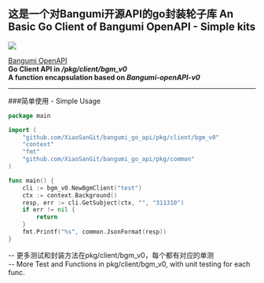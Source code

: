 
## 这是一个对Bangumi开源API的go封装轮子库  An Basic Go Client of Bangumi OpenAPI - Simple kits

![](https://img.shields.io/github/go-mod/go-version/gohugoio/hugo)

[Bangumi OpenAPI](https://bangumi.github.io/api) \
**Go Client API in */pkg/client/bgm_v0* \
A function encapsulation based on *Bangumi-openAPI-v0***

---
###简单使用 - Simple Usage

```go
package main

import (
	"github.com/XiaoSanGit/bangumi_go_api/pkg/client/bgm_v0"
	"context"
	"fmt"
	"github.com/XiaoSanGit/bangumi_go_api/pkg/common"
)

func main() {
	cli := bgm_v0.NewBgmClient("test")
	ctx := context.Background()
	resp, err := cli.GetSubject(ctx, "", "311310")
	if err != nil {
		return
	}
	fmt.Printf("%s", common.JsonFormat(resp))
}
```

-- 更多测试和封装方法在pkg/client/bgm_v0，每个都有对应的单测 \
-- More Test and Functions in pkg/client/bgm_v0, with unit testing for each func.
